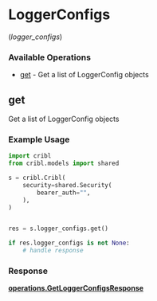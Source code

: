 # LoggerConfigs
(*logger_configs*)

### Available Operations

* [get](#get) - Get a list of LoggerConfig objects

## get

Get a list of LoggerConfig objects

### Example Usage

```python
import cribl
from cribl.models import shared

s = cribl.Cribl(
    security=shared.Security(
        bearer_auth="",
    ),
)


res = s.logger_configs.get()

if res.logger_configs is not None:
    # handle response
```


### Response

**[operations.GetLoggerConfigsResponse](../../models/operations/getloggerconfigsresponse.md)**

